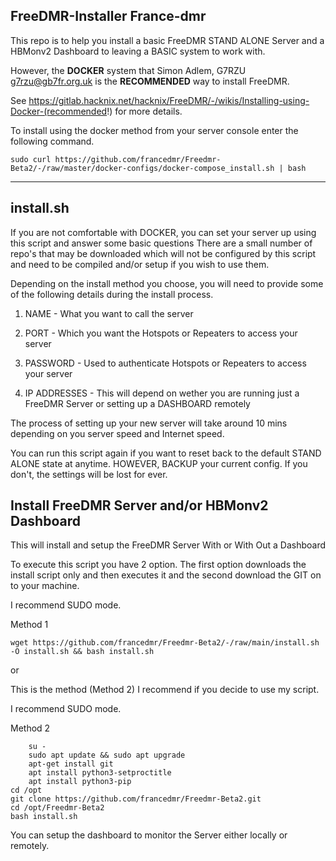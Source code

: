  FreeDMR-Installer France-dmr
 -----------------

 This repo is to help you install a basic FreeDMR STAND ALONE Server and a HBMonv2 Dashboard to leaving a BASIC system to work with. 

 However, the **DOCKER** system that Simon Adlem, G7RZU <g7rzu@gb7fr.org.uk> is the **RECOMMENDED** way to install FreeDMR.
 
 See https://gitlab.hacknix.net/hacknix/FreeDMR/-/wikis/Installing-using-Docker-(recommended!) for more details.

 To install using the docker method from your server console enter the following command.


	sudo curl https://github.com/francedmr/Freedmr-Beta2/-/raw/master/docker-configs/docker-compose_install.sh | bash

 


 <hr>
 
install.sh
----------

If you are not comfortable with DOCKER, you can set your server up using this script and answer some basic questions
There are a small number of repo's that may be downloaded which will not be configured by this script and need to be
compiled and/or setup if you wish to use them.

Depending on the install method you choose, you will need to provide some of the following details during the install
process.
 
1. NAME         - What you want to call the server
	
2. PORT         - Which you want the Hotspots or Repeaters to access your server
	
3. PASSWORD     - Used to authenticate Hotspots or Repeaters to access your server

4. IP ADDRESSES - This will depend on wether you are running just a FreeDMR Server or setting up a DASHBOARD remotely

The process of setting up your new server will take around 10 mins depending on you server speed and Internet speed.

You can run this script again if you want to reset back to the default STAND ALONE state at anytime. HOWEVER, BACKUP
your current config. If you don't, the settings will be lost for ever.

Install FreeDMR Server and/or HBMonv2 Dashboard
-----------------------------------------------

This will install and setup the FreeDMR Server With or With Out a Dashboard

To execute this script you have 2 option. The first option downloads the install script only and then executes it and
the second download the GIT on to your machine.

I recommend SUDO mode.

Method 1

	wget https://github.com/francedmr/Freedmr-Beta2/-/raw/main/install.sh -O install.sh && bash install.sh

or

This is the method (Method 2) I recommend if you decide to use my script.

I recommend SUDO mode.

Method 2

        su -
        sudo apt update && sudo apt upgrade
        apt-get install git
        apt install python3-setproctitle
        apt install python3-pip
	cd /opt
	git clone https://github.com/francedmr/Freedmr-Beta2.git
	cd /opt/Freedmr-Beta2
	bash install.sh
	

You can setup the dashboard to monitor the Server either locally or remotely.
